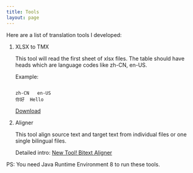 ```yaml
---
title: Tools
layout: page
---
```


Here are a list of translation tools I developed:


1. XLSX to TMX

	This tool will read the first sheet of xlsx files. The table should have heads which are language codes like zh-CN, en-US.

	Example:

	```

	zh-CN	en-US
	你好	Hello
	```
	
	[Download](https://github.com/xulihang/Translation-Tools/releases/download/v1.0/XLSXToTMX.jar)
	
2. Aligner

	This tool align source text and target text from individual files or one single bilingual files.

	Detailed intro: [New Tool! Bitext Aligner](/new-tool-bitext-aligner/)
	
	
PS: You need Java Runtime Environment 8 to run these tools.

